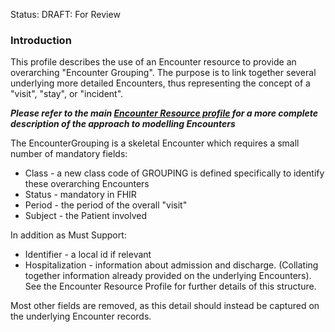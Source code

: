 Status: DRAFT: For Review

### **Introduction**
This profile describes the use of an Encounter resource to provide an overarching "Encounter Grouping". The purpose is to link together several underlying more detailed Encounters, thus representing the concept of a "visit", "stay", or "incident".

***Please refer to the main [Encounter Resource profile](StructureDefinition-Interweave-Encounter.html) for a more complete description of the approach to modelling Encounters***

The EncounterGrouping is a skeletal Encounter which requires a small number of mandatory fields:
 - Class - a new class code of GROUPING is defined specifically to identify these overarching Encounters
 - Status - mandatory in FHIR
 - Period - the period of the overall "visit"
 - Subject - the Patient involved

 In addition as Must Support:
  - Identifier - a local id if relevant
 - Hospitalization - information about admission and discharge. (Collating together information already provided on the underlying Encounters). See the Encounter Resource Profile for further details of this structure.


Most other fields are removed, as this detail should instead be captured on the underlying Encounter records.


